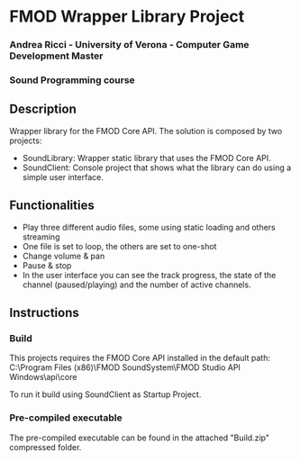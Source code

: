 # FMOD Wrapper Library Project

### Andrea Ricci - University of Verona - Computer Game Development Master
### Sound Programming course

## Description

Wrapper library for the FMOD Core API.
The solution is composed by two projects:
- SoundLibrary: Wrapper static library that uses the FMOD Core API.
- SoundClient: Console project that shows what the library can do using a simple user interface.

## Functionalities

- Play three different audio files, some using static loading and others streaming
- One file is set to loop, the others are set to one-shot
- Change volume & pan
- Pause & stop
- In the user interface you can see the track progress, the state of the channel (paused/playing) and the number of active channels.

## Instructions

### Build

This projects requires the FMOD Core API installed in the default path:
C:\Program Files (x86)\FMOD SoundSystem\FMOD Studio API Windows\api\core

To run it build using SoundClient as Startup Project.

### Pre-compiled executable

The pre-compiled executable can be found in the attached "Build.zip" compressed folder.